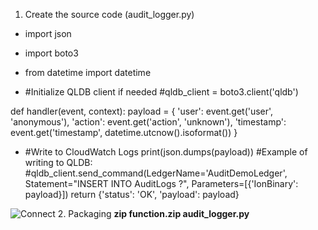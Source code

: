 1. Create the source code (audit_logger.py)

+ import json
+ import boto3
+ from datetime import datetime

+ #Initialize QLDB client if needed
 #qldb_client = boto3.client('qldb')

 def handler(event, context):
    payload = {
        'user': event.get('user', 'anonymous'),
         'action': event.get('action', 'unknown'),
         'timestamp': event.get('timestamp', datetime.utcnow().isoformat())
     }
+    #Write to CloudWatch Logs
    print(json.dumps(payload))
    #Example of writing to QLDB:
    #qldb_client.send_command(LedgerName='AuditDemoLedger', Statement="INSERT INTO AuditLogs ?", Parameters=[{'IonBinary': payload}])
    return {'status': 'OK', 'payload': payload}

![Connect](/images/3.connect/004.png)
2. Packaging
**zip function.zip audit_logger.py**